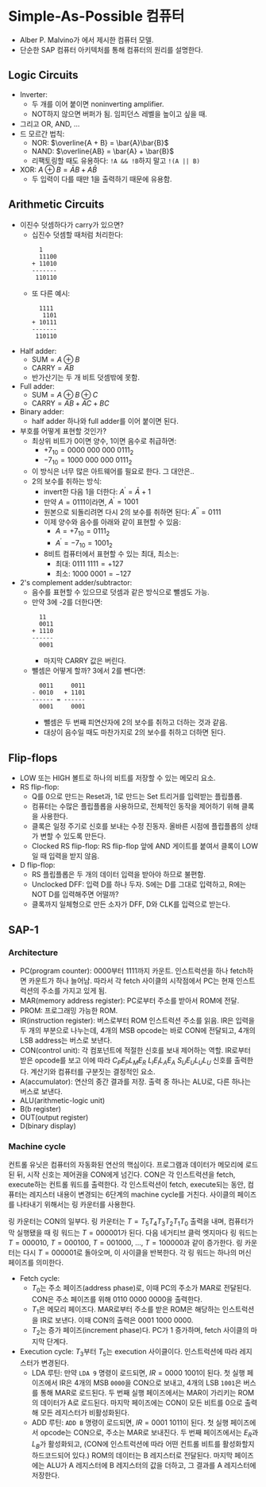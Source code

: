 # Simple-As-Possible 컴퓨터

- Alber P. Malvino가 <Digital Computer Electronics>에서 제시한 컴퓨터 모델.
- 단순한 SAP 컴퓨터 아키텍처를 통해 컴퓨터의 원리를 설명한다.

## Logic Circuits

- Inverter:
  - 두 개를 이어 붙이면 noninverting amplifier.
  - NOT하지 않으면 버퍼가 됨. 임피던스 레벨을 높이고 싶을 때.
- 그리고 OR, AND, ...
- 드 모르간 법칙:
  - NOR: $\overline{A + B} = \bar{A}\bar{B}$
  - NAND: $\overline{AB} = \bar{A} + \bar{B}$
  - 리팩토링할 때도 유용하다: `!A && !B`하지 말고 `!(A || B)`
- XOR: $A \oplus B = \bar{A}B + A\bar{B}$
  - 두 입력이 다를 때만 1을 출력하기 때문에 유용함.

## Arithmetic Circuits

- 이진수 덧셈하다가 carry가 있으면?
  - 십진수 덧셈할 때처럼 처리한다:
    ```
      1
      11100
    + 11010
    -------
     110110
    ```
  - 또 다른 예시:
    ```
      1111
       1101
    + 10111
    -------
     110110
    ```
- Half adder:
  - $\text{SUM} = A \oplus B$
  - $\text{CARRY} = AB$
  - 반가산기는 두 개 비트 덧셈밖에 못함.
- Full adder:
  - $\text{SUM} = A \oplus B \oplus C$
  - $\text{CARRY} = AB + AC + BC$
- Binary adder:
  - half adder 하나와 full adder를 이어 붙이면 된다.
- 부호를 어떻게 표현할 것인가?
  - 최상위 비트가 0이면 양수, 1이면 음수로 취급하면:
    - $+7_{10} = 0000\ 000\ 000\ 0111_2$
    - $-7_{10} = 1000\ 000\ 000\ 0111_2$
  - 이 방식은 너무 많은 아트웨어를 필요로 한다. 그 대안은..
  - 2의 보수를 취하는 방식:
    - invert한 다음 1을 더한다: $A^\prime = \bar{A} + 1$
    - 만약 $A = 0111$이라면, $A^\prime = 1001$
    - 원본으로 되돌리려면 다시 2의 보수를 취하면 된다: $A^{\prime\prime} = 0111$
    - 이제 양수와 음수를 아래와 같이 표현할 수 있음:
      - $A = +7_{10} = 0111_2$
      - $A^\prime = -7_{10} = 1001_2$
    - 8비트 컴퓨터에서 표현할 수 있는 최대, 최소는:
      - 최대: $0111\ 1111 = +127$
      - 최소: $1000\ 0001 = -127$
- 2's complement adder/subtractor:
  - 음수를 표현할 수 있으므로 덧셈과 같은 방식으로 뺄셈도 가능.
  - 만약 3에 -2를 더한다면:
    ```
      11
      0011
    + 1110
    ------
      0001
    ```
    - 마지막 CARRY 값은 버린다.
  - 뺄셈은 어떻게 할까? 3에서 2를 뺀다면:
    ```
      0011     0011
    - 0010   + 1101
    ------ = ------
      0001     0001
    ```
    - 뺄셈은 두 번째 피연산자에 2의 보수를 취하고 더하는 것과 같음.
    - 대상이 음수일 때도 마찬가지로 2의 보수를 취하고 더하면 된다.

## Flip-flops

- LOW 또는 HIGH 볼트로 하나의 비트를 저장할 수 있는 메모리 요소.
- RS flip-flop:
  - Q를 0으로 만드는 Reset과, 1로 만드는 Set 트리거를 입력받는 플립플롭.
  - 컴퓨터는 수많은 플립플롭을 사용하므로, 전체적인 동작을 제어하기 위해 클록을 사용한다.
  - 클록은 일정 주기로 신호를 보내는 수정 진동자. 올바른 시점에 플립플롭의 상태가 변할 수 있도록 만든다.
  - Clocked RS flip-flop: RS flip-flop 앞에 AND 게이트를 붙여서 클록이 LOW일 때 입력을 받지 않음.
- D flip-flop:
  - RS 플립플롭은 두 개의 데이터 입력을 받아야 하므로 불편함.
  - Unclocked DFF: 입력 D를 하나 두자. S에는 D를 그대로 입력하고, R에는 NOT D를 입력해주면 어떨까?
  - 클록까지 일체형으로 만든 소자가 DFF, D와 CLK를 입력으로 받는다.

## SAP-1

### Architecture

- PC(program counter): 0000부터 1111까지 카운트. 인스트럭션을 하나 fetch하면 카운트가 하나 늘어남. 따라서 각 fetch 사이클의 시작점에서 PC는 현재 인스트럭션의 주소를 가지고 있게 됨.
- MAR(memory address register): PC로부터 주소를 받아서 ROM에 전달.
- PROM: 프로그래밍 가능한 ROM.
- IR(instruction register): 버스로부터 ROM 인스트럭션 주소를 읽음. IR은 입력을 두 개의 부분으로 나누는데, 4개의 MSB opcode는 바로 CON에 전달되고, 4개의 LSB address는 버스로 보낸다.
- CON(control unit): 각 컴포넌트에 적절한 신호를 보내 제어하는 역할. IR로부터 받은 opcode를 보고 이에 따라 $C_PE_PL_ME_R\ L_IE_IL_AE_A\ S_UE_UL_UL_U$ 신호를 출력한다. 계산기와 컴퓨터를 구분짓는 결정적인 요소.
- A(accumulator): 연산의 중간 결과를 저장. 출력 중 하나는 ALU로, 다른 하나는 버스로 보낸다.
- ALU(arithmetic-logic unit)
- B(b register)
- OUT(output register)
- D(binary display)

### Machine cycle

컨트롤 유닛은 컴퓨터의 자동화된 연산의 핵심이다. 프로그램과 데이터가 메모리에 로드된 뒤, 시작 신호는 제어권을 CON에게 넘긴다. CON은 각 인스트럭션을 fetch, execute하는 컨트롤 워드를 출력한다. 각 인스트럭션이 fetch, execute되는 동안, 컴퓨터는 레지스터 내용이 변경되는 6단계의 machine cycle를 거친다. 사이클의 페이즈를 나타내기 위해서는 링 카운터를 사용한다.

링 카운터는 CON의 일부다. 링 카운터는 $T = T_5T_4T_3T_2T_1T_0$ 출력을 내며, 컴퓨터가 막 실행됐을 때 링 워드는 $T = 000001$가 된다. 다음 네거티브 클럭 엣지마다 링 워드는 $T = 000010$, $T = 000100$, $T = 001000$, ..., $T = 100000$과 같이 증가한다. 링 카운터는 다시 $T = 000001$로 돌아오며, 이 사이클을 반복한다. 각 링 워드는 하나의 머신 페이즈를 의미한다.

- Fetch cycle:
  - $T_0$는 주소 페이즈(address phase)로, 이때 PC의 주소가 MAR로 전달된다. CON은 주소 페이즈를 위해 $0110\ 0000\ 0000$을 출력한다.
  - $T_1$은 메모리 페이즈다. MAR로부터 주소를 받은 ROM은 해당하는 인스트럭션을 IR로 보낸다. 이때 CON의 출력은 $0001\ 1000\ 0000$.
  - $T_2$는 증가 페이즈(increment phase)다. PC가 1 증가하며, fetch 사이클의 마지막 단계다.
- Execution cycle: $T_3$부터 $T_5$는 execution 사이클이다. 인스트럭션에 따라 레지스터가 변경된다.
  - LDA 루틴: 만약 `LDA 9` 명령이 로드되면, $IR = 0000\ 1001$이 된다. 첫 실행 페이즈에서 IR은 4개의 MSB `0000`을 CON으로 보내고, 4개의 LSB `1001`은 버스를 통해 MAR로 로드된다. 두 번째 실행 페이즈에서는 MAR이 가리키는 ROM의 데이터가 A로 로드된다. 마지막 페이즈에는 CON이 모든 비트를 0으로 출력해 모든 레지스터가 비활성화된다.
  - ADD 루틴: `ADD B` 명령이 로드되면, $IR = 0001\ 1011$이 된다. 첫 실행 페이즈에서 opcode는 CON으로, 주소는 MAR로 보내진다. 두 번째 페이즈에서는 $E_R$과 $L_B$가 활성화되고, (CON에 인스트럭션에 따라 어떤 컨트롤 비트를 활성화할지 하드코드되어 있다.) ROM의 데이터는 B 레지스터로 전달된다. 마지막 페이즈에는 ALU가 A 레지스터에 B 레지스터의 값을 더하고, 그 결과를 A 레지스터에 저장한다.
